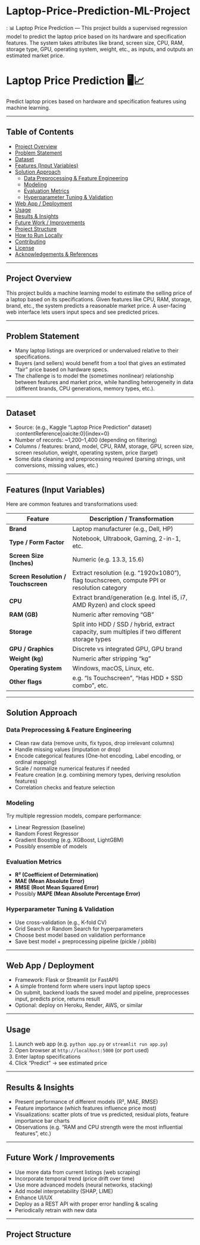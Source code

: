 # Laptop-Price-Prediction-ML-Project
:  📊 Laptop Price Prediction —   This project builds a supervised regression model to predict the laptop price based on its hardware and specification features. The system takes attributes like brand, screen size, CPU, RAM, storage type, GPU, operating system, weight, etc., as inputs, and outputs an estimated market price.

# Laptop Price Prediction 🖥️📈

Predict laptop prices based on hardware and specification features using machine learning.

---

## Table of Contents  

- [Project Overview](#project-overview)  
- [Problem Statement](#problem-statement)  
- [Dataset](#dataset)  
- [Features (Input Variables)](#features-input-variables)  
- [Solution Approach](#solution-approach)  
  - [Data Preprocessing & Feature Engineering](#data-preprocessing--feature-engineering)  
  - [Modeling](#modeling)  
  - [Evaluation Metrics](#evaluation-metrics)  
  - [Hyperparameter Tuning & Validation](#hyperparameter-tuning--validation)  
- [Web App / Deployment](#web-app--deployment)  
- [Usage](#usage)  
- [Results & Insights](#results--insights)  
- [Future Work / Improvements](#future-work--improvements)  
- [Project Structure](#project-structure)  
- [How to Run Locally](#how-to-run-locally)  
- [Contributing](#contributing)  
- [License](#license)  
- [Acknowledgements & References](#acknowledgements--references)  

---

## Project Overview

This project builds a machine learning model to estimate the selling price of a laptop based on its specifications. Given features like CPU, RAM, storage, brand, etc., the system predicts a reasonable market price. A user-facing web interface lets users input specs and see predicted prices.

---

## Problem Statement

- Many laptop listings are overpriced or undervalued relative to their specifications.  
- Buyers (and sellers) would benefit from a tool that gives an estimated "fair" price based on hardware specs.  
- The challenge is to model the (sometimes nonlinear) relationship between features and market price, while handling heterogeneity in data (different brands, CPU generations, memory types, etc.).

---

## Dataset

- Source: (e.g., Kaggle “Laptop Price Prediction” dataset) :contentReference[oaicite:0]{index=0}  
- Number of records: ~1,200–1,400 (depending on filtering)  
- Columns / features: brand, model, CPU, RAM, storage, GPU, screen size, screen resolution, weight, operating system, price (target)  
- Some data cleaning and preprocessing required (parsing strings, unit conversions, missing values, etc.)  

---

## Features (Input Variables)

Here are common features and transformations used:

| Feature | Description / Transformation |
|---|---|
| **Brand** | Laptop manufacturer (e.g., Dell, HP) |
| **Type / Form Factor** | Notebook, Ultrabook, Gaming, 2-in-1, etc. |
| **Screen Size (Inches)** | Numeric (e.g. 13.3, 15.6) |
| **Screen Resolution / Touchscreen** | Extract resolution (e.g. “1920x1080”), flag touchscreen, compute PPI or resolution category |
| **CPU** | Extract brand/generation (e.g. Intel i5, i7, AMD Ryzen) and clock speed |
| **RAM (GB)** | Numeric after removing “GB” |
| **Storage** | Split into HDD / SSD / hybrid, extract capacity, sum multiples if two different storage types |
| **GPU / Graphics** | Discrete vs integrated GPU, GPU brand |
| **Weight (kg)** | Numeric after stripping “kg” |
| **Operating System** | Windows, macOS, Linux, etc. |
| **Other flags** | e.g. “Is Touchscreen”, “Has HDD + SSD combo”, etc. |

---

## Solution Approach

### Data Preprocessing & Feature Engineering

- Clean raw data (remove units, fix typos, drop irrelevant columns)  
- Handle missing values (imputation or drop)  
- Encode categorical features (One-hot encoding, Label encoding, or ordinal mapping)  
- Scale / normalize numerical features if needed  
- Feature creation (e.g. combining memory types, deriving resolution features)  
- Correlation checks and feature selection  

### Modeling

Try multiple regression models, compare performance:

- Linear Regression (baseline)  
- Random Forest Regressor  
- Gradient Boosting (e.g. XGBoost, LightGBM)  
- Possibly ensemble of models  

### Evaluation Metrics

- **R² (Coefficient of Determination)**  
- **MAE (Mean Absolute Error)**  
- **RMSE (Root Mean Squared Error)**  
- Possibly **MAPE (Mean Absolute Percentage Error)**  

### Hyperparameter Tuning & Validation

- Use cross-validation (e.g., K-fold CV)  
- Grid Search or Random Search for hyperparameters  
- Choose best model based on validation performance  
- Save best model + preprocessing pipeline (pickle / joblib)

---

## Web App / Deployment

- Framework: Flask or Streamlit (or FastAPI)  
- A simple frontend form where users input laptop specs  
- On submit, backend loads the saved model and pipeline, preprocesses input, predicts price, returns result  
- Optional: deploy on Heroku, Render, AWS, or similar  

---

## Usage

1. Launch web app (e.g. `python app.py` or `streamlit run app.py`)  
2. Open browser at `http://localhost:5000` (or port used)  
3. Enter laptop specifications  
4. Click “Predict” → see estimated price  

---

## Results & Insights

- Present performance of different models (R², MAE, RMSE)  
- Feature importance (which features influence price most)  
- Visualizations: scatter plots of true vs predicted, residual plots, feature importance bar charts  
- Observations (e.g. “RAM and CPU strength were the most influential features”, etc.)

---

## Future Work / Improvements

- Use more data from current listings (web scraping)  
- Incorporate temporal trend (price drift over time)  
- Use more advanced models (neural networks, stacking)  
- Add model interpretability (SHAP, LIME)  
- Enhance UI/UX  
- Deploy as a REST API with proper error handling & scaling  
- Periodically retrain with new data  

---

## Project Structure


